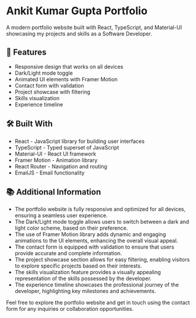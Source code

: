 # Ankit Kumar Gupta Portfolio

A modern portfolio website built with React, TypeScript, and Material-UI showcasing my projects and skills as a Software Developer.

## 🚀 Features

- Responsive design that works on all devices
- Dark/Light mode toggle
- Animated UI elements with Framer Motion
- Contact form with validation
- Project showcase with filtering
- Skills visualization
- Experience timeline

## 🛠️ Built With

- React - JavaScript library for building user interfaces
- TypeScript - Typed superset of JavaScript
- Material-UI - React UI framework
- Framer Motion - Animation library
- React Router - Navigation and routing
- EmailJS - Email functionality

## 📚 Additional Information

- The portfolio website is fully responsive and optimized for all devices, ensuring a seamless user experience.
- The Dark/Light mode toggle allows users to switch between a dark and light color scheme, based on their preference.
- The use of Framer Motion library adds dynamic and engaging animations to the UI elements, enhancing the overall visual appeal.
- The contact form is equipped with validation to ensure that users provide accurate and complete information.
- The project showcase section allows for easy filtering, enabling visitors to explore specific projects based on their interests.
- The skills visualization feature provides a visually appealing representation of the skills possessed by the developer.
- The experience timeline showcases the professional journey of the developer, highlighting key milestones and achievements.

Feel free to explore the portfolio website and get in touch using the contact form for any inquiries or collaboration opportunities.

